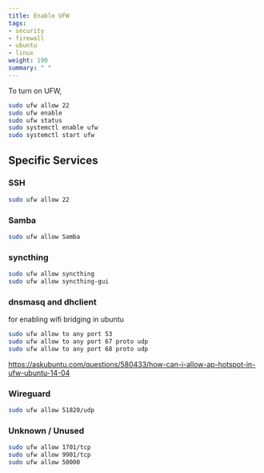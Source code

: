 ```yaml
---
title: Enable UFW
tags:
- security
- firewall
- ubuntu
- linux
weight: 190
summary: " "
---
```


To turn on UFW,

```bash
sudo ufw allow 22
sudo ufw enable
sudo ufw status
sudo systemctl enable ufw
sudo systemctl start ufw
```

## Specific Services

### SSH

```bash
sudo ufw allow 22
```

### Samba

```bash
sudo ufw allow Samba
```

### syncthing

```bash
sudo ufw allow syncthing
sudo ufw allow syncthing-gui
```

### dnsmasq and dhclient

for enabling wifi bridging in ubuntu

```bash
sudo ufw allow to any port 53
sudo ufw allow to any port 67 proto udp
sudo ufw allow to any port 68 proto udp
```

<https://askubuntu.com/questions/580433/how-can-i-allow-ap-hotspot-in-ufw-ubuntu-14-04>

### Wireguard

```bash
sudo ufw allow 51820/udp
```

### Unknown / Unused

```bash
sudo ufw allow 1701/tcp
sudo ufw allow 9901/tcp
sudo ufw allow 50000
```

